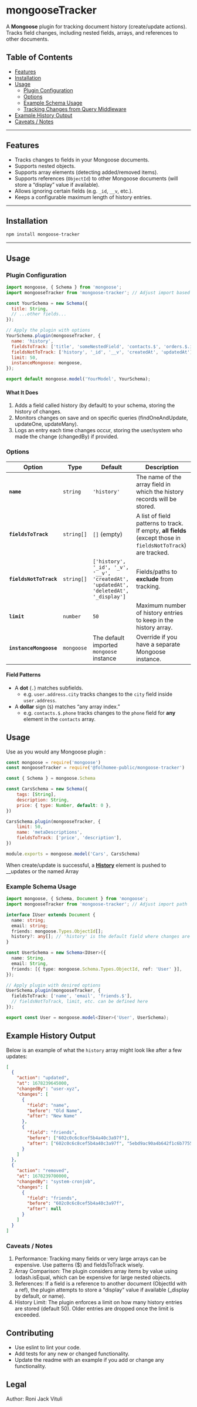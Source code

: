 # mongooseTracker

A **Mongoose** plugin for tracking document history (create/update actions).  
Tracks field changes, including nested fields, arrays, and references to other documents.

## Table of Contents
- [Features](#features)
- [Installation](#installation)
- [Usage](#usage)
  - [Plugin Configuration](#plugin-configuration)
  - [Options](#options)
  - [Example Schema Usage](#example-schema-usage)
  - [Tracking Changes from Query Middleware](#tracking-changes-from-query-middleware)
- [Example History Output](#example-history-output)
- [Caveats / Notes](#caveats--notes)

---

## Features
- Tracks changes to fields in your Mongoose documents.
- Supports nested objects.
- Supports array elements (detecting added/removed items).
- Supports references (`ObjectId`) to other Mongoose documents (will store a “display” value if available).
- Allows ignoring certain fields (e.g. `_id`, `__v`, etc.).
- Keeps a configurable maximum length of history entries.

---

## Installation

```bash
npm install mongoose-tracker
```

---
## Usage
### Plugin Configuration
```js
import mongoose, { Schema } from 'mongoose';
import mongooseTracker from 'mongoose-tracker'; // Adjust import based on your actual package name

const YourSchema = new Schema({
  title: String,
  // ...other fields...
});

// Apply the plugin with options
YourSchema.plugin(mongooseTracker, {
  name: 'history',
  fieldsToTrack: ['title', 'someNestedField', 'contacts.$', 'orders.$.items.$'],
  fieldsNotToTrack: ['history', '_id', '__v', 'createdAt', 'updatedAt'],
  limit: 50,
  instanceMongoose: mongoose,
});

export default mongoose.model('YourModel', YourSchema);
```
#### What It Does
1. Adds a field called history (by default) to your schema, storing the history of changes.
2. Monitors changes on save and on specific queries (findOneAndUpdate, updateOne, updateMany).
3. Logs an entry each time changes occur, storing the user/system who made the change (changedBy) if provided.

### Options

| Option                 | Type      | Default                                                          | Description                                                                                                                      |
|------------------------|-----------|------------------------------------------------------------------|----------------------------------------------------------------------------------------------------------------------------------|
| **`name`**            | `string`  | `'history'`                                                      | The name of the array field in which the history records will be stored.                                                         |
| **`fieldsToTrack`**   | `string[]`| `[]` (empty)                                                     | A list of field patterns to track. If empty, **all fields** (except those in `fieldsNotToTrack`) are tracked.                    |
| **`fieldsNotToTrack`**| `string[]`| `['history', '_id', '_v', '__v', 'createdAt', 'updatedAt', 'deletedAt', '_display']` | Fields/paths to **exclude** from tracking.                                                                                       |
| **`limit`**           | `number`  | `50`                                                             | Maximum number of history entries to keep in the history array.                                                                  |
| **`instanceMongoose`**| `mongoose`| The default imported `mongoose` instance                         | Override if you have a separate Mongoose instance.                                                                               |

#### Field Patterns

- A **dot** (`.`) matches subfields.  
  - e.g. `user.address.city` tracks changes to the `city` field inside `user.address`.
- A **dollar** sign (`$`) matches “any array index.”  
  - e.g. `contacts.$.phone` tracks changes to the `phone` field for **any** element in the `contacts` array.


## Usage

Use as you would any Mongoose plugin :

```js
const mongoose = require('mongoose')
const mongooseTracker = require('@folhomee-public/mongoose-tracker')

const { Schema } = mongoose.Schema

const CarsSchema = new Schema({
    tags: [String],
    description: String,
    price: { type: Number, default: 0 },
})

CarsSchema.plugin(mongooseTracker, {
    limit: 50,
    name: 'metaDescriptions',
    fieldsToTrack: ['price', 'description'],
})

module.exports = mongoose.model('Cars', CarsSchema)
```

When create/update is successful, a [**History**](#History) element is pushed to __updates or the named Array

### Example Schema Usage

```ts
import mongoose, { Schema, Document } from 'mongoose';
import mongooseTracker from 'mongoose-tracker'; // Adjust import path

interface IUser extends Document {
  name: string;
  email: string;
  friends: mongoose.Types.ObjectId[];
  history?: any[]; // 'history' is the default field where changes are stored
}

const UserSchema = new Schema<IUser>({
  name: String,
  email: String,
  friends: [{ type: mongoose.Schema.Types.ObjectId, ref: 'User' }],
});

// Apply plugin with desired options
UserSchema.plugin(mongooseTracker, {
  fieldsToTrack: ['name', 'email', 'friends.$'],
  // fieldsNotToTrack, limit, etc. can be defined here
});

export const User = mongoose.model<IUser>('User', UserSchema);

```

## Example History Output

Below is an example of what the `history` array might look like after a few updates:

```json
[
  {
    "action": "updated",
    "at": 1678239645000,
    "changedBy": "user-xyz",
    "changes": [
      {
        "field": "name",
        "before": "Old Name",
        "after": "New Name"
      },
      {
        "field": "friends",
        "before": ["602c0c6c8cef5b4a40c3a97f"],
        "after": ["602c0c6c8cef5b4a40c3a97f", "5ebd9ac90a4b642f1c6b7755"]
      }
    ]
  },
  {
    "action": "removed",
    "at": 1678239700000,
    "changedBy": "system-cronjob",
    "changes": [
      {
        "field": "friends",
        "before": "602c0c6c8cef5b4a40c3a97f",
        "after": null
      }
    ]
  }
]
```

### Caveats / Notes
1. Performance: Tracking many fields or very large arrays can be expensive. Use patterns ($) and fieldsToTrack wisely.
2. Array Comparison: The plugin considers array items by value using lodash.isEqual, which can be expensive for large nested objects.
3. References: If a field is a reference to another document (ObjectId with a ref), the plugin attempts to store a “display” value if available (_display by default, or name).
4. History Limit: The plugin enforces a limit on how many history entries are stored (default 50). Older entries are dropped once the limit is exceeded.

## Contributing

- Use eslint to lint your code.
- Add tests for any new or changed functionality.
- Update the readme with an example if you add or change any functionality.

## Legal

Author: Roni Jack Vituli